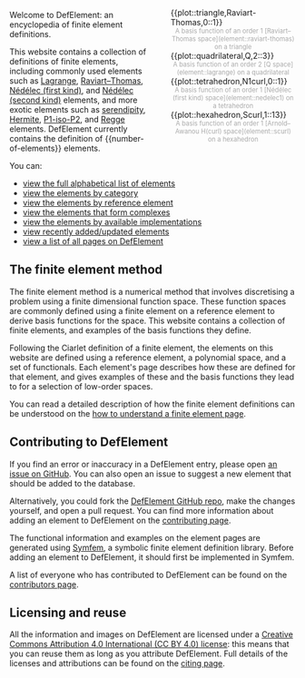 <div id='sideplots' style='float:right;width:220px;padding:10px 0px 20px 40px'>
<div>{{plot::triangle,Raviart-Thomas,0::1}}</div>
<div style='font-size:80%;color:#AAAAAA;text-align:center'>A basis function of an order 1 [Raviart&ndash;Thomas space](element::raviart-thomas) on a triangle</div>
<div>{{plot::quadrilateral,Q,2::3}}</div>
<div style='font-size:80%;color:#AAAAAA;text-align:center'>A basis function of an order 2 [Q space](element::lagrange) on a quadrilateral</div>
<div>{{plot::tetrahedron,N1curl,0::1}}</div>
<div style='font-size:80%;color:#AAAAAA;text-align:center'>A basis function of an order 1 [N&eacute;d&eacute;lec (first kind) space](element::nedelec1) on a tetrahedron</div>
<div>{{plot::hexahedron,Scurl,1::13}}</div>
<div style='font-size:80%;color:#AAAAAA;text-align:center'>A basis function of an order 1 [Arnold&ndash;Awanou H(curl) space](element::scurl) on a hexahedron</div>
</div>

Welcome to DefElement: an encyclopedia of finite element definitions.

This website contains a collection of definitions of finite elements, 
including commonly used elements such as
[Lagrange](element::lagrange),
[Raviart&ndash;Thomas](element::raviart-thomas),
[N&eacute;d&eacute;lec (first kind)](element::nedelec1),
and
[N&eacute;d&eacute;lec (second kind)](element::nedelec2)
elements,
and more exotic elements such as
[serendipity](element::serendipity),
[Hermite](element::hermite),
[P1-iso-P2](element::p1-iso-p2),
and
[Regge](element::regge)
elements.
DefElement currently contains the definition of {{number-of-elements}} elements.

You can:

* [view the full alphabetical list of elements](index::all)
* [view the elements by category](index::categories)
* [view the elements by reference element](index::references)
* [view the elements that form complexes](index::families)
* [view the elements by available implementations](index::implementations)
* [view recently added/updated elements](index::recent)
* [view a list of all pages on DefElement](/sitemap.html)

## The finite element method
The finite element method is a numerical method that involves discretising a problem using a finite
dimensional function space. These function spaces are commonly defined using a finite element
on a reference element to derive basis functions for the space. This website contains a collection
of finite elements, and examples of the basis functions they define.

Following the Ciarlet definition of a finite element, the elements on this website
are defined using a reference element, a polynomial space, and a set of functionals. Each element's
page describes how these are defined for that element, and gives examples of these and the basis
functions they lead to for a selection of low-order spaces.

You can read a detailed description of how the finite element definitions can be understood
on the [how to understand a finite element page](ciarlet.md).

## Contributing to DefElement
If you find an error or inaccuracy in a DefElement entry, please open
[an issue on GitHub](https://github.com/DefElement/DefElement/issues).
You can also open an issue to suggest a new element that should be added to the database.

Alternatively, you could fork the [DefElement GitHub repo](https://github.com/DefElement/DefElement),
make the changes yourself, and open a pull request. You can find more information about adding
an element to DefElement on the [contributing page](contributing.md).

The functional information and examples on the element pages are generated using
[Symfem](https://github.com/mscroggs/symfem), a symbolic finite element definition library.
Before adding an element to DefElement, it should first be implemented in Symfem.

A list of everyone who has contributed to DefElement can be found on the [contributors page](contributors.md).

## Licensing and reuse
All the information and images on DefElement are licensed under a 
[Creative Commons Attribution 4.0 International (CC BY 4.0) license](https://creativecommons.org/licenses/by/4.0/): this means
that you can reuse them as long as you attribute DefElement.
Full details of the licenses and attributions can be found on the [citing page](citing.md).
